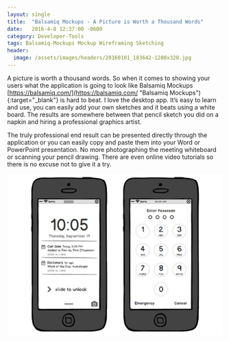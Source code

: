 ```yaml
---
layout: single
title:  "Balsamiq Mockups - A Picture is Worth a Thousand Words"
date:   2016-4-8 12:37:00 -0600
category: Developer-Tools
tags: Balsamiq-Mockups Mockup Wireframing Sketching
header:
  image: /assets/images/headers/20160101_183642-1280x320.jpg
---
```


A picture is worth a thousand words. So when it comes to showing your users what the application is going to look like Balsamiq Mockups [https://balsamiq.com/](https://balsamiq.com/ "Balsamiq Mockups"){:target="_blank"} is hard to beat. I love the desktop app. It’s easy to learn and use, you can easily add your own sketches and it beats using a white board. The results are somewhere between that pencil sketch you did on a napkin and hiring a professional graphics artist.

The truly professional end result can be presented directly through the application or you can easily copy and paste them into your Word or PowerPoint presentation. No more photographing the meeting whiteboard or scanning your pencil drawing. There are even online video tutorials so there is no excuse not to give it a try.

![Image](/assets/images/posts/iphone-sketch.png "Balsamiq Mockups - IPhone Sketch")